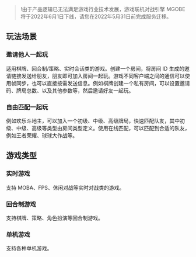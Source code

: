 >!由于产品逻辑已无法满足游戏行业技术发展，游戏联机对战引擎 MGOBE 将于2022年6月1日下线，请您在2022年5月31日前完成服务迁移。


## 玩法场景 
### 邀请他人一起玩 
适用棋牌、回合制/策略、实时会话类的游戏。创建一个房间，将房间 ID 生成的邀请链接发送给朋友，朋友即可加入房间一起玩。游戏不同客户端之间的通信可以使用帧同步，也可以直接按需发送信息。例如棋牌创建一个私有房间，可以设置邀请码、牌局总数、以及其他参数等，然后邀请好友一起玩。


### 自由匹配一起玩
例如欢乐斗地主，可以加入一个初级、中级、高级牌局，快速匹配队友，其中初级、中级、高级等类型由房间类型定义。使用在线匹配，可以匹配到合适的队友，例如王者荣耀、球球大作战等。



## 游戏类型 
### 实时游戏 
支持 MOBA、FPS、休闲对战等实时对战类的游戏。

### 回合制游戏 
支持棋牌、策略、角色扮演等回合制游戏。

### 单机游戏
支持各种单机游戏。
